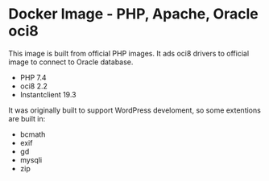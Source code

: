# Docker Image - PHP, Apache, Oracle oci8

This image is built from official PHP images. It ads oci8 drivers to official image to connect to Oracle database.

- PHP 7.4
- oci8 2.2
- Instantclient 19.3

It was originally built to support WordPress develoment, so some extentions are built in:

- bcmath
- exif
- gd
- mysqli
- zip
